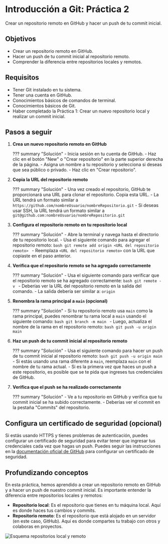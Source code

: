 # Introducción a Git: Práctica 2

Crear un repositorio remoto en GitHub y hacer un push de tu commit inicial.

## Objetivos

- Crear un repositorio remoto en GitHub.
- Hacer un push de tu commit inicial al repositorio remoto.
- Comprender la diferencia entre repositorios locales y remotos.

## Requisitos

- Tener Git instalado en tu sistema.
- Tener una cuenta en GitHub.
- Conocimientos básicos de comandos de terminal.
- Conocimientos básicos de Git.
- Haber completado la Práctica 1: Crear un nuevo repositorio local y realizar un commit inicial.

## Pasos a seguir

1. **Crea un nuevo repositorio remoto en GitHub**

    ??? summary "Solución"
        - Inicia sesión en tu cuenta de GitHub.
        - Haz clic en el botón "New" o "Crear repositorio" en la parte superior derecha de la página.
        - Asigna un nombre a tu repositorio y selecciona si deseas que sea público o privado.
        - Haz clic en "Crear repositorio".
  
2. **Copia la URL del repositorio remoto**

    ??? summary "Solución"
        - Una vez creado el repositorio, GitHub te proporcionará una URL para clonar el repositorio. Copia esta URL.
        - La URL tendrá un formato similar a `https://github.com/nombreUsuario/nombreRepositorio.git`
        - Si deseas usar SSH, la URL tendrá un formato similar a `git@github.com:nombreUsuario/nombreRepositorio.git`

3. **Configura el repositorio remoto en tu repositorio local**

    ??? summary "Solución"
        - Abre la terminal y navega hasta el directorio de tu repositorio local.
        - Usa el siguiente comando para agregar el repositorio remoto:
          ```bash
          git remote add origin <URL del repositorio remoto>
          ```
        - Reemplaza `<URL del repositorio remoto>` con la URL que copiaste en el paso anterior.

4. **Verifica que el repositorio remoto se ha agregado correctamente**

    ??? summary "Solución"
        - Usa el siguiente comando para verificar que el repositorio remoto se ha agregado correctamente:
          ```bash
          git remote -v
          ```
        - Deberías ver la URL del repositorio remoto en la salida del comando.
        - La salida debería ser similar a:
          ```
          origin
          ```

5. **Renombra la rama principal a `main` (opcional)**

    ??? summary "Solución"
        - Si tu repositorio remoto usa `main` como la rama principal, puedes renombrar tu rama local a `main` usando el siguiente comando:
          ```bash
          git branch -m main
          ```
        - Luego, actualiza el nombre de la rama en el repositorio remoto:
          ```bash
          git push -u origin main
          ```

6. **Haz un push de tu commit inicial al repositorio remoto**

    ??? summary "Solución"
        - Usa el siguiente comando para hacer un push de tu commit inicial al repositorio remoto:
          ```bash
          git push -u origin main
          ```
        - Si estás usando una rama diferente a `main`, reemplaza `main` con el nombre de tu rama actual.
        - Si es la primera vez que haces un push a este repositorio, es posible que se te pida que ingreses tus credenciales de GitHub.

7. **Verifica que el push se ha realizado correctamente**

    ??? summary "Solución"
        - Ve a tu repositorio en GitHub y verifica que tu commit inicial se ha subido correctamente.
        - Deberías ver el commit en la pestaña "Commits" del repositorio.

## Configura un certificado de seguridad (opcional)

Si estás usando HTTPS y tienes problemas de autenticación, puedes configurar un certificado de seguridad para evitar tener que ingresar tus credenciales cada vez que hagas un push. Puedes seguir las instrucciones en la [documentación oficial de GitHub](https://docs.github.com/es/authentication/keeping-your-account-and-data-secure/working-with-ssh-key-passphrases) para configurar un certificado de seguridad.

## Profundizando conceptos

En esta práctica, hemos aprendido a crear un repositorio remoto en GitHub y a hacer un push de nuestro commit inicial. Es importante entender la diferencia entre repositorios locales y remotos:

- **Repositorio local**: Es el repositorio que tienes en tu máquina local. Aquí es donde haces tus cambios y commits.
- **Repositorio remoto**: Es el repositorio que está alojado en un servidor (en este caso, GitHub). Aquí es donde compartes tu trabajo con otros y colaboras en proyectos.

![Esquema repositorios local y remoto](https://www.git-tower.com/learn/media/pages/git/ebook/en/command-line/remote-repositories/introduction/ca91d7d832-1741963922/basic-remote-workflow.png "Esquema repositorios local y remoto")
